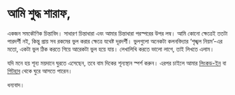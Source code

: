 # আমি শুদ্ধ শারাফ,

একজন সমকৌণিক চিন্তাবিদ। সাধারণ চিন্তাধারা এবং আমার চিন্তাধারা পরস্পরের উপর লম্ব। আমি কোনো ক্ষেত্রেই ততটা পারদর্শী নই, কিন্তু প্রায় সব রকমের ভুল করার ক্ষেত্রে যথেষ্ট দূরদর্শী। ভুলগুলো অনেকটা কলনবিদ্যার ‘শৃঙ্খল নিয়ম’-এর মতো, একটা ভুল ঠিক করতে গিয়ে আরেকটা ভুল হয়ে যায়। লেখালিখি করতে ভালো লাগে, তাই লিখতে এলাম।

যদি মনে হয় শূন্য ময়দানে ঘুরতে এসেছেন, তবে বাম দিকের শূন্যস্থান স্পর্শ করুন। এরপর চাইলে আমার [লিংকড-ইন](https://www.linkedin.com/in/shuddhosharaf) বা [গিটহাব](https://sudo318.github.io/) থেকে ঘুরে আসতে পারেন।

ধন্যবাদ।
